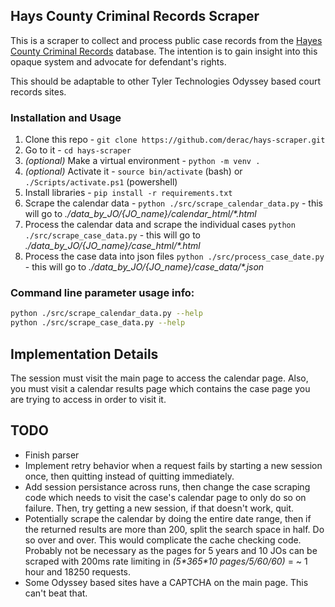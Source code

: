 ## Hays County Criminal Records Scraper

This is a scraper to collect and process public case records from the [Hayes County Criminal Records](http://public.co.hays.tx.us/) database. The intention is to gain insight into this opaque system and advocate for defendant's rights.

This should be adaptable to other Tyler Technologies Odyssey based court records sites.

### Installation and Usage

1. Clone this repo - `git clone https://github.com/derac/hays-scraper.git`
1. Go to it - `cd hays-scraper`
1. _(optional)_ Make a virtual environment - `python -m venv .`
1. _(optional)_ Activate it - `source bin/activate` (bash) or `./Scripts/activate.ps1` (powershell)
1. Install libraries - `pip install -r requirements.txt`
1. Scrape the calendar data - `python ./src/scrape_calendar_data.py` - this will go to _./data_by_JO/{JO_name}/calendar_html/\*.html_
1. Process the calendar data and scrape the individual cases `python ./src/scrape_case_data.py` - this will go to _./data_by_JO/{JO_name}/case_html/\*.html_
1. Process the case data into json files `python ./src/process_case_date.py` - this will go to _./data_by_JO/{JO_name}/case_data/\*.json_

### Command line parameter usage info:

```bash
python ./src/scrape_calendar_data.py --help
python ./src/scrape_case_data.py --help
```

## Implementation Details

The session must visit the main page to access the calendar page. Also, you must visit a calendar results page which contains the case page you are trying to access in order to visit it.

## TODO

- Finish parser
- Implement retry behavior when a request fails by starting a new session once, then quitting instead of quitting immediately.
- Add session persistance across runs, then change the case scraping code which needs to visit the case's calendar page to only do so on failure. Then, try getting a new session, if that doesn't work, quit.
- Potentially scrape the calendar by doing the entire date range, then if the returned results are more than 200, split the search space in half. Do so over and over. This would complicate the cache checking code. Probably not be necessary as the pages for 5 years and 10 JOs can be scraped with 200ms rate limiting in _(5\*365\*10 pages/5/60/60)_ = ~ 1 hour and 18250 requests.
- Some Odyssey based sites have a CAPTCHA on the main page. This can't beat that.
